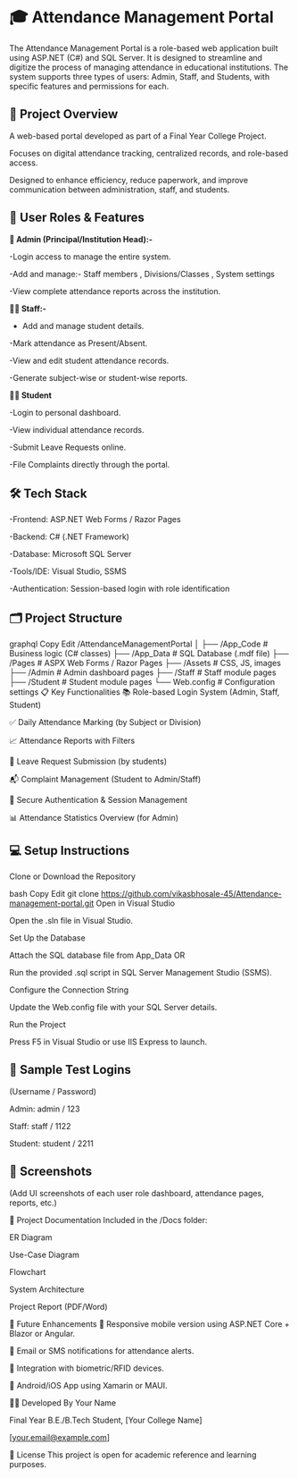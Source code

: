 # 🎓 Attendance Management Portal

The Attendance Management Portal is a role-based web application built using ASP.NET (C#) and SQL Server. It is designed to streamline and digitize the process of managing attendance in educational institutions. The system supports three types of users: Admin, Staff, and Students, with specific features and permissions for each.

## 📌 Project Overview
A web-based portal developed as part of a Final Year College Project.

Focuses on digital attendance tracking, centralized records, and role-based access.

Designed to enhance efficiency, reduce paperwork, and improve communication between administration, staff, and students.

## 👥 User Roles & Features
**🔐 Admin (Principal/Institution Head):-**

-Login access to manage the entire system.

-Add and manage:- Staff members , Divisions/Classes , System settings

-View complete attendance reports across the institution.

**👨‍🏫 Staff:-**

- Add and manage student details.

-Mark attendance as Present/Absent.

-View and edit student attendance records.

-Generate subject-wise or student-wise reports.

**👨‍🎓 Student**

-Login to personal dashboard.

-View individual attendance records.

-Submit Leave Requests online.

-File Complaints directly through the portal.

## 🛠️ Tech Stack

-Frontend: ASP.NET Web Forms / Razor Pages

-Backend: C# (.NET Framework)

-Database: Microsoft SQL Server

-Tools/IDE: Visual Studio, SSMS

-Authentication: Session-based login with role identification

## 🗂️ Project Structure

graphql
Copy
Edit
/AttendanceManagementPortal
│
├── /App_Code           # Business logic (C# classes)
├── /App_Data           # SQL Database (.mdf file)
├── /Pages              # ASPX Web Forms / Razor Pages
├── /Assets             # CSS, JS, images
├── /Admin              # Admin dashboard pages
├── /Staff              # Staff module pages
├── /Student            # Student module pages
└── Web.config          # Configuration settings
📋 Key Functionalities
📚 Role-based Login System (Admin, Staff, Student)

✅ Daily Attendance Marking (by Subject or Division)

📈 Attendance Reports with Filters

📄 Leave Request Submission (by students)

📬 Complaint Management (Student to Admin/Staff)

🔐 Secure Authentication & Session Management

📊 Attendance Statistics Overview (for Admin)

## 💻 Setup Instructions
Clone or Download the Repository

bash
Copy
Edit
git clone https://github.com/vikasbhosale-45/Attendance-management-portal.git
Open in Visual Studio

Open the .sln file in Visual Studio.

Set Up the Database

Attach the SQL database file from App_Data OR

Run the provided .sql script in SQL Server Management Studio (SSMS).

Configure the Connection String

Update the Web.config file with your SQL Server details.

Run the Project

Press F5 in Visual Studio or use IIS Express to launch.

## 🧪 Sample Test Logins
(Username / Password)

Admin: admin / 123

Staff: staff / 1122

Student: student / 2211

## 📸 Screenshots
(Add UI screenshots of each user role dashboard, attendance pages, reports, etc.)

📄 Project Documentation
Included in the /Docs folder:

ER Diagram

Use-Case Diagram

Flowchart

System Architecture

Project Report (PDF/Word)

📌 Future Enhancements
📱 Responsive mobile version using ASP.NET Core + Blazor or Angular.

🔔 Email or SMS notifications for attendance alerts.

🧠 Integration with biometric/RFID devices.

📲 Android/iOS App using Xamarin or MAUI.

🙋‍♂️ Developed By
Your Name

Final Year B.E./B.Tech Student, [Your College Name]

[your.email@example.com]

📃 License
This project is open for academic reference and learning purposes.

